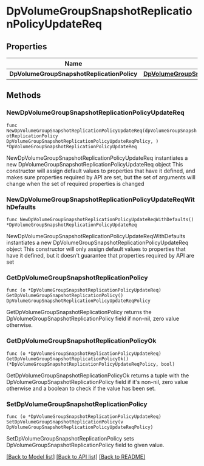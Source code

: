 # DpVolumeGroupSnapshotReplicationPolicyUpdateReq

## Properties

Name | Type | Description | Notes
------------ | ------------- | ------------- | -------------
**DpVolumeGroupSnapshotReplicationPolicy** | [**DpVolumeGroupSnapshotReplicationPolicyUpdateReqPolicy**](DpVolumeGroupSnapshotReplicationPolicyUpdateReqPolicy.md) |  | 

## Methods

### NewDpVolumeGroupSnapshotReplicationPolicyUpdateReq

`func NewDpVolumeGroupSnapshotReplicationPolicyUpdateReq(dpVolumeGroupSnapshotReplicationPolicy DpVolumeGroupSnapshotReplicationPolicyUpdateReqPolicy, ) *DpVolumeGroupSnapshotReplicationPolicyUpdateReq`

NewDpVolumeGroupSnapshotReplicationPolicyUpdateReq instantiates a new DpVolumeGroupSnapshotReplicationPolicyUpdateReq object
This constructor will assign default values to properties that have it defined,
and makes sure properties required by API are set, but the set of arguments
will change when the set of required properties is changed

### NewDpVolumeGroupSnapshotReplicationPolicyUpdateReqWithDefaults

`func NewDpVolumeGroupSnapshotReplicationPolicyUpdateReqWithDefaults() *DpVolumeGroupSnapshotReplicationPolicyUpdateReq`

NewDpVolumeGroupSnapshotReplicationPolicyUpdateReqWithDefaults instantiates a new DpVolumeGroupSnapshotReplicationPolicyUpdateReq object
This constructor will only assign default values to properties that have it defined,
but it doesn't guarantee that properties required by API are set

### GetDpVolumeGroupSnapshotReplicationPolicy

`func (o *DpVolumeGroupSnapshotReplicationPolicyUpdateReq) GetDpVolumeGroupSnapshotReplicationPolicy() DpVolumeGroupSnapshotReplicationPolicyUpdateReqPolicy`

GetDpVolumeGroupSnapshotReplicationPolicy returns the DpVolumeGroupSnapshotReplicationPolicy field if non-nil, zero value otherwise.

### GetDpVolumeGroupSnapshotReplicationPolicyOk

`func (o *DpVolumeGroupSnapshotReplicationPolicyUpdateReq) GetDpVolumeGroupSnapshotReplicationPolicyOk() (*DpVolumeGroupSnapshotReplicationPolicyUpdateReqPolicy, bool)`

GetDpVolumeGroupSnapshotReplicationPolicyOk returns a tuple with the DpVolumeGroupSnapshotReplicationPolicy field if it's non-nil, zero value otherwise
and a boolean to check if the value has been set.

### SetDpVolumeGroupSnapshotReplicationPolicy

`func (o *DpVolumeGroupSnapshotReplicationPolicyUpdateReq) SetDpVolumeGroupSnapshotReplicationPolicy(v DpVolumeGroupSnapshotReplicationPolicyUpdateReqPolicy)`

SetDpVolumeGroupSnapshotReplicationPolicy sets DpVolumeGroupSnapshotReplicationPolicy field to given value.



[[Back to Model list]](../README.md#documentation-for-models) [[Back to API list]](../README.md#documentation-for-api-endpoints) [[Back to README]](../README.md)


